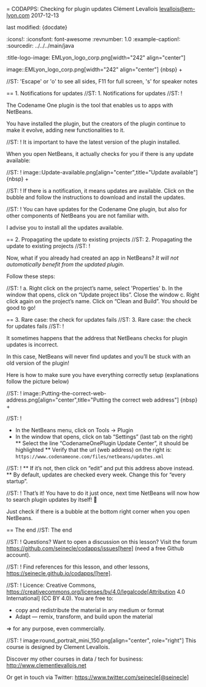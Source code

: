 = CODAPPS: Checking for plugin updates
Clément Levallois <levallois@em-lyon.com>
2017-12-13

last modified: {docdate}

:icons!:
:iconsfont:   font-awesome
:revnumber: 1.0
:example-caption!:
:sourcedir: ../../../main/java

:title-logo-image: EMLyon_logo_corp.png[width="242" align="center"]

image::EMLyon_logo_corp.png[width="242" align="center"]
{nbsp} +

//ST: 'Escape' or 'o' to see all sides, F11 for full screen, 's' for speaker notes

== 1. Notifications for updates
//ST: 1. Notifications for updates
//ST: !

The Codename One plugin is the tool that enables us to apps with NetBeans.

You have installed the plugin, but the creators of the plugin continue to make it evolve, adding new functionalities to it.

//ST: !
It is important to have the latest version of the plugin installed.

When you open NetBeans, it actually checks for you if there is any update available:

//ST: !
image::Update-available.png[align="center",title="Update available"]
{nbsp} +

//ST: !
If there is a notification, it means updates are available. Click on the bubble and follow the instructions to download and install the updates.

//ST: !
You can have updates for the Codename One plugin, but also for other components of NetBeans you are not familiar with.

I advise you to install all the updates available.

== 2. Propagating the update to existing projects
//ST: 2. Propagating the update to existing projects
//ST: !

Now, what if you already had created an app in NetBeans? *It will not automatically benefit from the updated plugin*.

Follow these steps:

//ST: !
a.	Right click on the project’s name, select 'Properties'
b.	In the window that opens, click on “Update project libs”. Close the window
c.	Right click again on the project’s name. Click on “Clean and Build”. You should be good to go!

== 3. Rare case: the check for updates fails
//ST: 3. Rare case: the check for updates fails
//ST: !

It sometimes happens that the address that NetBeans checks for plugin updates is incorrect.

In this case, NetBeans will never find updates and you’ll be stuck with an old version of the plugin!

Here is how to make sure you have everything correctly setup (explanations follow the picture below)

//ST: !
image::Putting-the-correct-web-address.png[align="center",title="Putting the correct web address"]
{nbsp} +

//ST: !
- In the NetBeans menu, click on Tools -> Plugin
- In the window that opens, click on tab “Settings” (last tab on the right)
** Select the line “CodenameOnePlugin Update Center”, it should be highlighted
** Verify that the url (web address) on the right is:
`https://www.codenameone.com/files/netbeans/updates.xml`

//ST: !
** If it’s not, then click on “edit” and put this address above instead.
** By default, updates are checked every week. Change this for “every startup”.

//ST: !
That’s it! You have to do it just once, next time NetBeans will now how to search plugin updates by itself! 🎉

Just check if there is a bubble at the bottom right corner when you open NetBeans.


== The end
//ST: The end

//ST: !
Questions? Want to open a discussion on this lesson? Visit the forum https://github.com/seinecle/codapps/issues[here] (need a free Github account).

//ST: !
Find references for this lesson, and other lessons, https://seinecle.github.io/codapps/[here].

//ST: !
Licence: Creative Commons, https://creativecommons.org/licenses/by/4.0/legalcode[Attribution 4.0 International] (CC BY 4.0).
You are free to:

- copy and redistribute the material in any medium or format
- Adapt — remix, transform, and build upon the material

=> for any purpose, even commercially.

//ST: !
image:round_portrait_mini_150.png[align="center", role="right"]
This course is designed by Clement Levallois.

Discover my other courses in data / tech for business: http://www.clementlevallois.net

Or get in touch via Twitter: https://www.twitter.com/seinecle[@seinecle]
